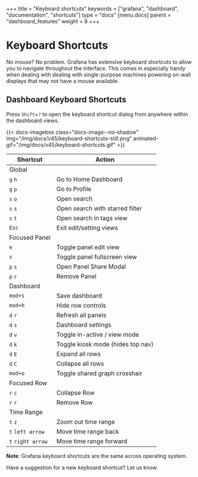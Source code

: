 +++
title = "Keyboard shortcuts"
keywords = ["grafana", "dashboard", "documentation", "shortcuts"]
type = "docs"
[menu.docs]
parent = "dashboard_features"
weight = 8
+++

# Keyboard Shortcuts

No mouse? No problem. Grafana has extensive keyboard shortcuts to allow you to navigate throughout the interface. This comes in especially handy when dealing with dealing with single-purpose machines powering on-wall displays that may not have a mouse available.

## Dashboard Keyboard Shortcuts

Press `Shift`+`?` to open the keyboard shortcut dialog from anywhere within the dashboard views.

{{< docs-imagebox class="docs-image--no-shadow" img="/img/docs/v45/keyboard-shortcuts-still.png"
                  animated-gif="/img/docs/v45/keyboard-shortcuts.gif" >}}


|Shortcut|Action|
|---|---|
|Global|
|`g` `h`|Go to Home Dashboard|
|`g` `p`|Go to Profile|
|`s` `o`|Open search|
|`s` `s`|Open search with starred filter|
|`s` `t`|Open search in tags view|
|`Esc`|Exit edit/setting views|
|Focused Panel|
|`e`|Toggle panel edit view|
|`v`|Toggle panel fullscreen view|
|`p` `s`|Open Panel Share Modal|
|`p` `r`|Remove Panel|
|Dashboard|
|`mod+s`|Save dashboard|
|`mod+h`|Hide row controls|
|`d` `r`|Refresh all panels|
|`d` `s`|Dashboard settings|
|`d` `v`|Toggle in-active / view mode|
|`d` `k`|Toggle kiosk mode (hides top nav)|
|`d` `E`|Expand all rows|
|`d` `C`|Collapse all rows|
|`mod+o`|Toggle shared graph crosshair|
|Focused Row|
|`r` `c`|Collapse Row|
|`r` `r`|Remove Row|
|Time Range|
|`t` `z`|Zoom out time range|
|`t` `left arrow`|Move time range back|
|`t` `right arrow`|Move time range forward|


**Note**: Grafana keyboard shortcuts are the same across operating system.

Have a suggestion for a new keyboard shortcut? Let us know.
